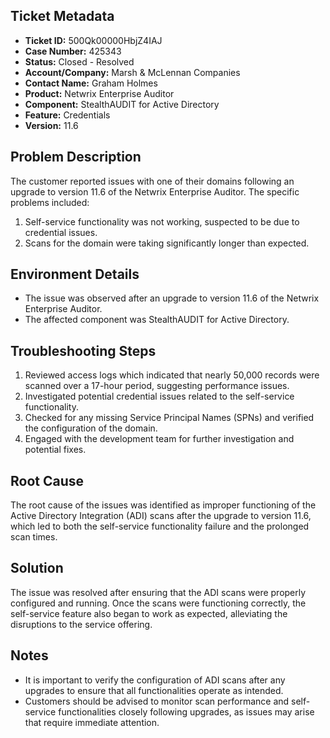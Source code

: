 ## Ticket Metadata
- **Ticket ID:** 500Qk00000HbjZ4IAJ
- **Case Number:** 425343
- **Status:** Closed - Resolved
- **Account/Company:** Marsh & McLennan Companies
- **Contact Name:** Graham Holmes
- **Product:** Netwrix Enterprise Auditor
- **Component:** StealthAUDIT for Active Directory
- **Feature:** Credentials
- **Version:** 11.6

## Problem Description
The customer reported issues with one of their domains following an upgrade to version 11.6 of the Netwrix Enterprise Auditor. The specific problems included:
1. Self-service functionality was not working, suspected to be due to credential issues.
2. Scans for the domain were taking significantly longer than expected.

## Environment Details
- The issue was observed after an upgrade to version 11.6 of the Netwrix Enterprise Auditor.
- The affected component was StealthAUDIT for Active Directory.

## Troubleshooting Steps
1. Reviewed access logs which indicated that nearly 50,000 records were scanned over a 17-hour period, suggesting performance issues.
2. Investigated potential credential issues related to the self-service functionality.
3. Checked for any missing Service Principal Names (SPNs) and verified the configuration of the domain.
4. Engaged with the development team for further investigation and potential fixes.

## Root Cause
The root cause of the issues was identified as improper functioning of the Active Directory Integration (ADI) scans after the upgrade to version 11.6, which led to both the self-service functionality failure and the prolonged scan times.

## Solution
The issue was resolved after ensuring that the ADI scans were properly configured and running. Once the scans were functioning correctly, the self-service feature also began to work as expected, alleviating the disruptions to the service offering.

## Notes
- It is important to verify the configuration of ADI scans after any upgrades to ensure that all functionalities operate as intended.
- Customers should be advised to monitor scan performance and self-service functionalities closely following upgrades, as issues may arise that require immediate attention.